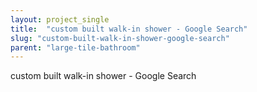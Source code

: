 ```yaml
---
layout: project_single
title:  "custom built walk-in shower - Google Search"
slug: "custom-built-walk-in-shower-google-search"
parent: "large-tile-bathroom"
---
```

custom built walk-in shower - Google Search